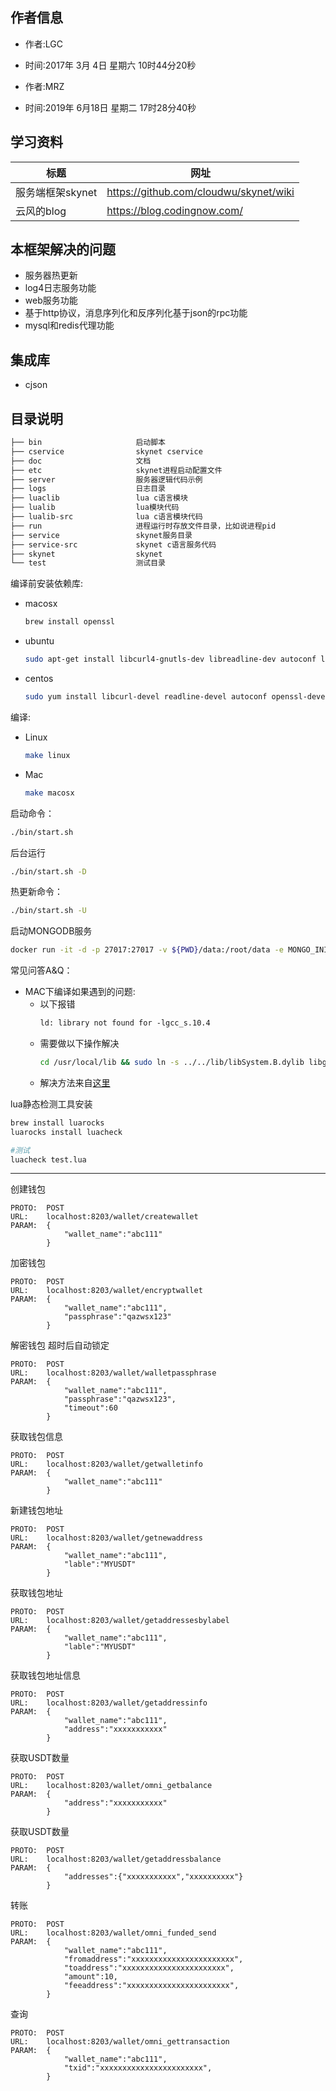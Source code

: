 作者信息
---
- 作者:LGC
- 时间:2017年 3月 4日 星期六 10时44分20秒 

- 作者:MRZ
- 时间:2019年 6月18日 星期二 17时28分40秒

学习资料
---
|标题|网址|
|-|-|
|服务端框架skynet|https://github.com/cloudwu/skynet/wiki|
|云风的blog|https://blog.codingnow.com/|

本框架解决的问题
---
- 服务器热更新
- log4日志服务功能
- web服务功能
- 基于http协议，消息序列化和反序列化基于json的rpc功能
- mysql和redis代理功能

集成库
---
- cjson

目录说明
---
```txt
├── bin                     启动脚本
├── cservice                skynet cservice
├── doc                     文档
├── etc                     skynet进程启动配置文件
├── server                  服务器逻辑代码示例
├── logs                    日志目录
├── luaclib                 lua c语言模块
├── lualib                  lua模块代码
├── lualib-src              lua c语言模块代码
├── run                     进程运行时存放文件目录，比如说进程pid
├── service                 skynet服务目录
├── service-src             skynet c语言服务代码
├── skynet                  skynet
└── test                    测试目录
```

编译前安装依赖库:
- macosx
    ```sh
    brew install openssl
    ```
- ubuntu
    ```sh
    sudo apt-get install libcurl4-gnutls-dev libreadline-dev autoconf libssl-dev
    ```
- centos
    ```sh
    sudo yum install libcurl-devel readline-devel autoconf openssl-devel
    ```

编译:
- Linux
    ```sh
    make linux
    ```
- Mac
    ```sh
    make macosx
    ```

启动命令：
```sh
./bin/start.sh
```
后台运行
```sh
./bin/start.sh -D
```
热更新命令：
```sh
./bin/start.sh -U
```

启动MONGODB服务
```sh
docker run -it -d -p 27017:27017 -v ${PWD}/data:/root/data -e MONGO_INITDB_ROOT_USERNAME=bcwallet -e MONGO_INITDB_ROOT_PASSWORD=2habYaVFQFKmuji5 --name mongo mongo
```

常见问答A&Q：
- MAC下编译如果遇到的问题:
    - 以下报错
        ```txt
        ld: library not found for -lgcc_s.10.4
        ```
    - 需要做以下操作解决
        ```sh
        cd /usr/local/lib && sudo ln -s ../../lib/libSystem.B.dylib libgcc_s.10.4.dylib
        ```
    - 解决方法来自[这里](http://bugsfixes.blogspot.com/2016/02/mac-ld-library-not-found-for-lgccs104.html)

lua静态检测工具安装
```sh
brew install luarocks
luarocks install luacheck

#测试
luacheck test.lua
```
---

创建钱包
```
PROTO:  POST
URL:    localhost:8203/wallet/createwallet
PARAM:  {
            "wallet_name":"abc111"
        }
```
加密钱包
```
PROTO:  POST
URL:    localhost:8203/wallet/encryptwallet
PARAM:  {
            "wallet_name":"abc111",
            "passphrase":"qazwsx123"
        }
```
解密钱包 超时后自动锁定
```
PROTO:  POST
URL:    localhost:8203/wallet/walletpassphrase
PARAM:  {
            "wallet_name":"abc111",
            "passphrase":"qazwsx123",
            "timeout":60
        }
```
获取钱包信息
```
PROTO:  POST
URL:    localhost:8203/wallet/getwalletinfo
PARAM:  {
            "wallet_name":"abc111"
        }
```
新建钱包地址
```
PROTO:  POST
URL:    localhost:8203/wallet/getnewaddress
PARAM:  {
            "wallet_name":"abc111",
            "lable":"MYUSDT"
        }
```
获取钱包地址
```
PROTO:  POST
URL:    localhost:8203/wallet/getaddressesbylabel
PARAM:  {
            "wallet_name":"abc111",
            "lable":"MYUSDT"
        }
```
获取钱包地址信息
```
PROTO:  POST
URL:    localhost:8203/wallet/getaddressinfo
PARAM:  {
            "wallet_name":"abc111",
            "address":"xxxxxxxxxxx"
        }
```
获取USDT数量
```
PROTO:  POST
URL:    localhost:8203/wallet/omni_getbalance
PARAM:  {
            "address":"xxxxxxxxxxx"
        }
```
获取USDT数量
```
PROTO:  POST
URL:    localhost:8203/wallet/getaddressbalance
PARAM:  {
            "addresses":{"xxxxxxxxxxx","xxxxxxxxxx"}
        }
```
转账
```
PROTO:  POST
URL:    localhost:8203/wallet/omni_funded_send
PARAM:  {
            "wallet_name":"abc111",
            "fromaddress":"xxxxxxxxxxxxxxxxxxxxxxx",
            "toaddress":"xxxxxxxxxxxxxxxxxxxxxxx",
            "amount":10,
            "feeaddress":"xxxxxxxxxxxxxxxxxxxxxxx",
        }
```
查询
```
PROTO:  POST
URL:    localhost:8203/wallet/omni_gettransaction
PARAM:  {
            "wallet_name":"abc111",
            "txid":"xxxxxxxxxxxxxxxxxxxxxxx",
        }
```